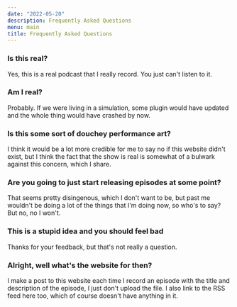 ```yaml
---
date: "2022-05-20"
description: Frequently Asked Questions
menu: main
title: Frequently Asked Questions
---
```


### Is this real?

Yes, this is a real podcast that I really record. You just can't listen to it.

### Am I real? 

Probably. If we were living in a simulation, some plugin would have updated and the whole thing would have crashed by now.

### Is this some sort of douchey performance art?

I think it would be a lot more credible for me to say no if this website didn't exist, but I think the fact that the show is real is somewhat of a bulwark against this concern, which I share.

### Are you going to just start releasing episodes at some point?

That seems pretty disingenous, which I don't want to be, but past me wouldn't be doing a lot of the things that I'm doing now, so who's to say? But no, no I won't.

### This is a stupid idea and you should feel bad

Thanks for your feedback, but that's not really a question.

### Alright, well what's the website for then?

I make a post to this website each time I record an episode with the title and description of the episode, I just don't upload the file. I also link to the RSS feed here too, which of course doesn't have anything in it.